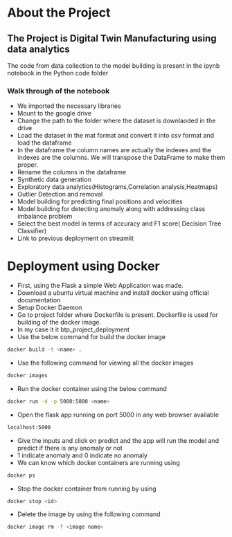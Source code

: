 # About the Project
## The Project is Digital Twin Manufacturing using data analytics
The code from data collection to the model building is present in the ipynb notebook in the Python code folder
### Walk through of the notebook
- We imported the necessary libraries
- Mount to the google drive 
- Change the path to the folder where the dataset is downlaoded in the drive
- Load the dataset in the mat format and convert it into csv format and load the dataframe
- In the dataframe the column names are actually the indexes and the indexes are the columns. We will transpose the DataFrame to make them proper.
- Rename the columns in the dataframe
- Synthetic data generation
- Exploratory data analytics(Histograms,Correlation analysis,Heatmaps)
- Outlier Detection and removal
- Model building for predicting final positions and velocities
- Model building for detecting anomaly along with addressing class imbalance problem
- Select the best model in terms of accuracy and F1 score( Decision Tree Classifier)
- Link to previous deployment on streamlit
# Deployment using Docker

- First, using the Flask a simple Web Application was made.
- Download a ubuntu virtual machine and install docker using official documentation
- Setup Docker Daemon
- Go to project folder where Dockerfile is present. Dockerfile is used for building of the docker image.
- In my case it it btp_project_deployment
- Use the below command for build the docker image
```bash
docker build -t <name> .
```
- Use the following command for viewing all the docker images
```bash
docker images
```
- Run the docker container using the below command
```bash
docker run -d -p 5000:5000 <name>
```
- Open the flask app running on port 5000 in any web browser available
```bash
localhost:5000
```
- Give the inputs and click on predict and the app will run the model and predict if there is any anomaly or not 
- 1 indicate anomaly and 0 indicate no anomaly
- We can know which docker containers are running using
```bash 
docker ps
```
- Stop the docker container from running by using
```bash 
docker stop <id>
```
- Delete the image by using the following command
```bash
docker image rm -f <image name>
```

